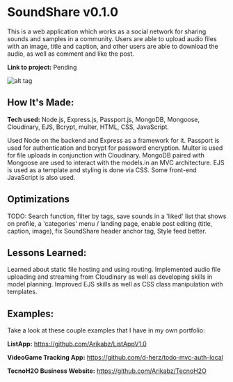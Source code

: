 # SoundShare v0.1.0
This is a web application which works as a social network for sharing sounds and samples in a community. Users are able to upload audio files with an image, title and caption, and other users are able to download the audio, as well as comment and like the post. 

**Link to project:** Pending

![alt tag](/assets/images/soundShareV0.1.0.gif)

## How It's Made:

**Tech used:** Node.js, Express.js, Passport.js, MongoDB, Mongoose, Cloudinary, EJS, Bcrypt, multer, HTML, CSS, JavaScript.

Used Node on the backend and Express as a framework for it. Passport is used for authentication and bcrypt for password encryption. Multer is used for file uploads in conjunction with Cloudinary. MongoDB paired with Mongoose are used to interact with the models.in an MVC architecture. EJS is used as a template and styling is done via CSS. Some front-end JavaScript is also used.

## Optimizations

TODO: Search function, filter by tags, save sounds in a 'liked' list that shows on profile, a 'categories' menu / landing page, enable post editing (title, caption, image), fix SoundShare header anchor tag, Style feed better.

## Lessons Learned:

Learned about static file hosting and using routing. Implemented audio file uploading and streaming from Cloudinary as well as developing skills in model planning. Improved EJS skills as well as CSS class manipulation with templates. 

## Examples:
Take a look at these couple examples that I have in my own portfolio:

**ListApp:** https://github.com/Arikabz/ListAppV1.0

**VideoGame Tracking App:** https://github.com/d-herz/todo-mvc-auth-local

**TecnoH2O Business Website:** https://github.com/Arikabz/TecnoH2O
